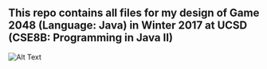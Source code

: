 ## This repo contains all files for my design of Game 2048 (Language: Java) in Winter 2017 at UCSD (CSE8B: Programming in Java II)

![Alt Text](https://github.com/chkao831/Replication-of-Game-2048-in-Java/blob/master/game_finalized_compressed_demo.gif)
